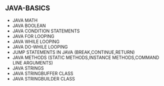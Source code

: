 ## JAVA-BASICS
* JAVA MATH         
* JAVA BOOLEAN   
* JAVA CONDITION STATEMENTS      
* JAVA FOR LOOPING        
* JAVA WHILE LOOPING      
* JAVA DO-WHILE LOOPING   
* JUMP STATEMENTS IN JAVA (BREAK,CONTINUE,RETURN)   
* JAVA METHODS (STATIC METHODS,INSTANCE METHODS,COMMAND LINE ARGUMENTS)
* JAVA STRINGS    
* JAVA STRINGBUFFER CLASS     
* JAVA STRINGBUILDER CLASS                      
          
           
   
  
 
